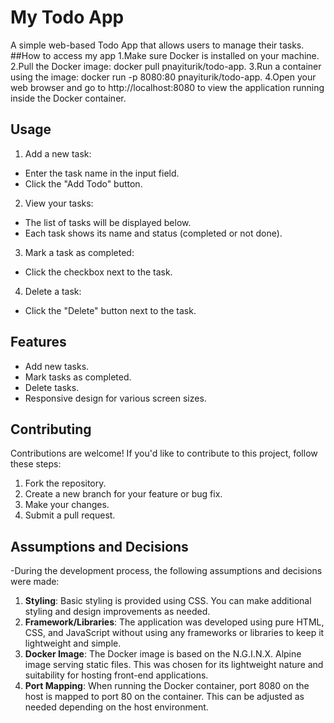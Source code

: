 # My Todo App

A simple web-based Todo App that allows users to manage their tasks.
##How to access my app
1.Make sure Docker is installed on your machine.
2.Pull the Docker image: docker pull pnayiturik/todo-app. 
3.Run a container using the image: docker run -p 8080:80 pnayiturik/todo-app.
4.Open your web browser and go to http://localhost:8080 to view the application running inside the Docker container.
## Usage
1. Add a new task:
- Enter the task name in the input field.
- Click the "Add Todo" button.
2. View your tasks:
- The list of tasks will be displayed below.
- Each task shows its name and status (completed or not done).
3. Mark a task as completed:
- Click the checkbox next to the task.
4. Delete a task:
- Click the "Delete" button next to the task.

## Features
- Add new tasks.
- Mark tasks as completed.
- Delete tasks.
- Responsive design for various screen sizes.

## Contributing
Contributions are welcome! If you'd like to contribute to this project, follow these steps:
1. Fork the repository.
2. Create a new branch for your feature or bug fix.
3. Make your changes.
4. Submit a pull request.

## Assumptions and Decisions
-During the development process, the following assumptions and decisions were made: 
1. **Styling**: Basic styling is provided using CSS. You can make additional styling and design improvements as needed.
2. **Framework/Libraries**: The application was developed using pure HTML, CSS, and JavaScript without using any frameworks or libraries to keep it lightweight and simple.
3. **Docker Image**: The Docker image is based on the N.G.I.N.X. Alpine image serving static files. This was chosen for its lightweight nature and suitability for hosting front-end applications.
4. **Port Mapping**: When running the Docker container, port 8080 on the host is mapped to port 80 on the container. This can be adjusted as needed depending on the host environment.
